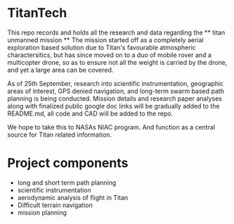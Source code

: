 # TitanTech

This repo records and holds all the research and data regarding the ** titan unmanned mission **
The mission started off as a completely aerial exploration based solution due to Titan's favourable atmospheric charactersitics, but has since moved on to a duo of mobile rover and a multicopter drone, so as to ensure not all the weight is carried by the drone, and yet a large area can be covered.

As of 25th September, research into scientific instrumentation, geographic areas of interest, GPS denied navigation, and long-term swarm based path planning is being conducted.
Mission details and research paper analyses along with finalized public google doc links will be gradually added to the README.md, all code and CAD will be added to the repo. 

We hope to take this to NASAs NIAC program. And function as a central source for Titan related information.

# Project components
- long and short term path planning
- scientific instrumentation
- aerodynamic analysis of flight in Titan
- Difficult terrain navigation
- mission planning
